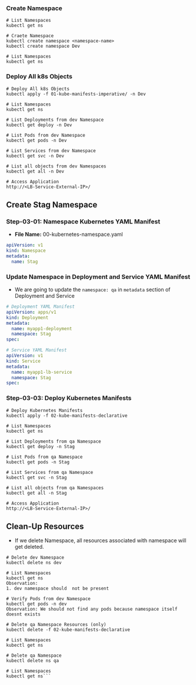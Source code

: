 

###  Create Namespace
```t
# List Namespaces
kubectl get ns 

# Craete Namespace
kubectl create namespace <namespace-name>
kubectl create namespace Dev

# List Namespaces
kubectl get ns 
```
###  Deploy All k8s Objects
```t
# Deploy All k8s Objects
kubectl apply -f 01-kube-manifests-imperative/ -n Dev

# List Namespaces
kubectl get ns

# List Deployments from dev Namespace
kubectl get deploy -n Dev

# List Pods from dev Namespace
kubectl get pods -n Dev

# List Services from dev Namespace
kubectl get svc -n Dev

# List all objects from dev Namespaces
kubectl get all -n Dev

# Access Application
http://<LB-Service-External-IP>/
```

##  Create Stag Namespace

### Step-03-01: Namespace Kubernetes YAML Manifest
- **File Name:** 00-kubernetes-namespace.yaml
```yaml
apiVersion: v1
kind: Namespace
metadata:
  name: Stag
```

###  Update Namespace in Deployment and Service YAML Manifest
- We are going to update the `namespace: qa` in `metadata` section of Deployment and Service
```yaml
# Deployment YAML Manifest
apiVersion: apps/v1
kind: Deployment 
metadata: 
  name: myapp1-deployment
  namespace: Stag
spec: 

# Service YAML Manifest
apiVersion: v1
kind: Service 
metadata:
  name: myapp1-lb-service
  namespace: Stag
spec:
```

### Step-03-03: Deploy Kubernetes Manifests
```t
# Deploy Kubernetes Manifests
kubectl apply -f 02-kube-manifests-declarative

# List Namespaces
kubectl get ns

# List Deployments from qa Namespace
kubectl get deploy -n Stag

# List Pods from qa Namespace
kubectl get pods -n Stag

# List Services from qa Namespace
kubectl get svc -n Stag

# List all objects from qa Namespaces
kubectl get all -n Stag

# Access Application
http://<LB-Service-External-IP>/
```

## Clean-Up Resources
- If we delete Namespace, all resources associated with namespace will get deleted.
```t
# Delete dev Namespace
kubectl delete ns dev

# List Namespaces
kubectl get ns
Observation:
1. dev namespace should  not be present

# Verify Pods from dev Namespace
kubectl get pods -n dev
Observation: We should not find any pods because namespace itself doesnt exists

# Delete qa Namespace Resources (only)
kubectl delete -f 02-kube-manifests-declarative

# List Namespaces
kubectl get ns

# Delete qa Namespace
kubectl delete ns qa

# List Namespaces
kubectl get ns```

